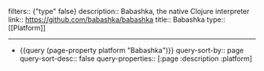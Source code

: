 filters:: {"type" false}
description:: Babashka, the native Clojure interpreter
link:: https://github.com/babashka/babashka
title:: Babashka
type:: [[Platform]]

- ---
- {{query (page-property platform "Babashka")}}
  query-sort-by:: page
  query-sort-desc:: false
  query-properties:: [:page :description :platform]